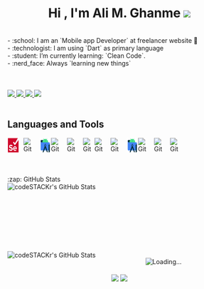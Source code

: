 
<h1 align="center">Hi , I'm Ali M. Ghanme <img src="https://media.giphy.com/media/hvRJCLFzcasrR4ia7z/giphy.gif" width="35"></h1>

<br>
- :school: I am an `Mobile app Developer` at freelancer website 🙂
<br>
- :technologist: I am using `Dart` as primary language
<br>
- :student: I’m currently learning: `Clean Code`.
<br>
- :nerd_face: Always `learning new things`
<br>
<br>
<br>
<br>

<a href="https://github.com/Ali-Ghanme" target="_blank">
<img src="https://img.shields.io/badge/github-%2324292e.svg?&style=for-the-badge&logo=github&logoColor=white alt=github style=margin-bottom: 5px;" />
</a>
</a>
<a href="https://www.linkedin.com/in/ali-ghanem-a88b70221/" target="_blank">
<img src="https://img.shields.io/badge/linkedin-%231E77B5.svg?&style=for-the-badge&logo=linkedin&logoColor=white alt=linkedin style=margin-bottom: 5px;" />
</a>
</a>
<a href="https://mostaql.com/u/Ali_Ghanem_99" target="_blank">
<img src="https://img.shields.io/badge/mostaql-Ali%20Ghanem%20-blue?&style=for-the-badge&logo=mostaql&logoColor=blue alt=mostaql style=margin-bottom: 5px;" />
</a>
</a>
<a href="https://www.upwork.com/freelancers/~01cf1af50bf906d0c8" target="_blank">
<img src="https://img.shields.io/badge/upwork-Ali%20Ghanem%20-brightgreen?&style=for-the-badge&logo=upwork&logoColor=green alt=upwork style=margin-bottom: 5px;" />
</a>
</a>
</a>
<br/>  
<br/>  

## Languages and Tools
<div style="display: flex; flex-wrap: nowrap;">
  
<img align="left" alt="Git" width="26px" src="https://github.com/devicons/devicon/blob/master/icons/selenium/selenium-original.svg" style="padding-right:10px;" />
<img align="left" alt="Git" width="26px" src="https://cdn.jsdelivr.net/gh/devicons/devicon/icons/git/git-original.svg" style="padding-right:10px;" />
<img align="left" alt="Git" width="26px" src="https://github.com/devicons/devicon/blob/master/icons/androidstudio/androidstudio-original.svg"style="paddingright:10px;"/>
  
<img align="left" alt="Git" width="26px" src="https://profilinator.rishav.dev/skills-assets/java-original-wordmark.svg" style="padding-right:10px;" />
<img align="left" alt="Git" width="26px" src="https://profilinator.rishav.dev/skills-assets/dartlang-icon.svg" style="padding-right:10px;" />
<img align="left" alt="Git" width="26px" src="https://profilinator.rishav.dev/skills-assets/kotlinlang-icon.svg"style="paddingright:10px;"/>

<img align="left" alt="Git" width="26px" src="https://profilinator.rishav.dev/skills-assets/android-original-wordmark.svg" style="padding-right:10px;" />
<img align="left" alt="Git" width="26px" src="https://cdn.jsdelivr.net/gh/devicons/devicon/icons/git/git-original.svg" style="padding-right:10px;" />
<img align="left" alt="Git" width="26px" src="https://github.com/devicons/devicon/blob/master/icons/androidstudio/androidstudio-original.svg"style="paddingright:10px;"/>
  
<img align="left" alt="Git" width="26px" src="https://profilinator.rishav.dev/skills-assets/flutterio-icon.svg" style="padding-right:10px;" />
<img align="left" alt="Git" width="26px" src="https://profilinator.rishav.dev/skills-assets/firebase.png" style="padding-right:10px;" />
<img align="left" alt="Git" width="26px" src="https://profilinator.rishav.dev/skills-assets/git-scm-icon.svg"style="paddingright:10px;"/>
</div>
</a>
</a>
</a>
<br/>  
<br/>  
<br/>
  <summary>:zap: GitHub Stats</summary>

<img align="left" alt="codeSTACKr's GitHub Stats" src="https://github-readme-stats.vercel.app/api?username=Ali-Ghanme&count_private=true&hide_border=true&title_color=3c74ff&icon_color=3c8dfd&bg_color=0d1117&text_color=ffffff&border_color=0c1a25&show_icons=true&theme=radical" />
<br/>  
<br/>  
<br/>
<br/>  
<br/>  
<br/>
<br/>  
<br/>  
<br/>
<!-- https://github-readme-stats.vercel.app/api/top-langs/?username=Ali-Ghanme&layout=compact&theme=github_dark&show_icons=true -->
<img align="left" alt="codeSTACKr's GitHub Stats" src="https://github-readme-stats.vercel.app/api/top-langs/?username=Ali-Ghanme&layout=compact&theme=github_dark&show_icons=true"/>

<p align="center">
  <img align="center" src = "https://profile-counter.glitch.me/Ali-Ghanme/count.svg" alt ="Loading..."> <br><br>
  <img align="center" src = "https://github-readme-stats-git-masterrstaa-rickstaa.vercel.app/api/top-langs/?username=rn0x&custom_title=اللغات_الأكثر_إستخداماً&theme=merko&hide_langs_below=1&layout=compact">
  <img align="center" src = "https://github-readme-stats-git-masterrstaa-rickstaa.vercel.app/api?username=rn0x&custom_title=إحصائيات&show_icons=true&theme=merko&include_all_commits=true&hide=contribs,issues&count_private=true#gh-light-mode-only">

</p>





